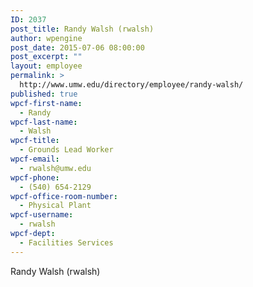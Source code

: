 ```yaml
---
ID: 2037
post_title: Randy Walsh (rwalsh)
author: wpengine
post_date: 2015-07-06 08:00:00
post_excerpt: ""
layout: employee
permalink: >
  http://www.umw.edu/directory/employee/randy-walsh/
published: true
wpcf-first-name:
  - Randy
wpcf-last-name:
  - Walsh
wpcf-title:
  - Grounds Lead Worker
wpcf-email:
  - rwalsh@umw.edu
wpcf-phone:
  - (540) 654-2129
wpcf-office-room-number:
  - Physical Plant
wpcf-username:
  - rwalsh
wpcf-dept:
  - Facilities Services
---
```

Randy Walsh (rwalsh)